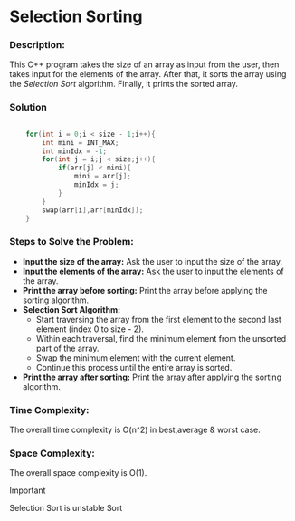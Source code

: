 # Selection Sorting


### Description:
This C++ program takes the size of an array as input from the user, then takes input for the elements of the array. After that, it sorts the array using the *Selection Sort* algorithm. Finally, it prints the sorted array.

### Solution

```cpp

    for(int i = 0;i < size - 1;i++){
        int mini = INT_MAX;
        int minIdx = -1;
        for(int j = i;j < size;j++){
            if(arr[j] < mini){
                mini = arr[j];
                minIdx = j;
            }
        }
        swap(arr[i],arr[minIdx]);
    }

```

### Steps to Solve the Problem:
- **Input the size of the array:** Ask the user to input the size of the array.
- **Input the elements of the array:** Ask the user to input the elements of the array.
- **Print the array before sorting:** Print the array before applying the sorting algorithm.
- **Selection Sort Algorithm:**
    - Start traversing the array from the first element to the second last element (index 0 to size - 2).
    - Within each traversal, find the minimum element from the unsorted part of the array.
    - Swap the minimum element with the current element.
    - Continue this process until the entire array is sorted.
- **Print the array after sorting:** Print the array after applying the sorting algorithm.

### Time Complexity:
The overall time complexity is O(n^2) in best,average & worst case.

### Space Complexity:
The overall space complexity is O(1).

>[!Important]
> Selection Sort is unstable Sort
